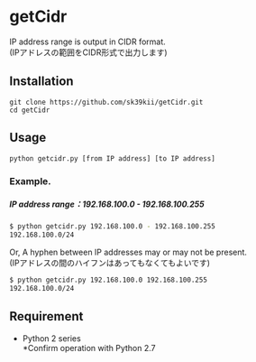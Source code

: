 # getCidr

IP address range is output in CIDR format.  
(IPアドレスの範囲をCIDR形式で出力します)

## Installation

```
git clone https://github.com/sk39kii/getCidr.git
cd getCidr
```

## Usage

```sh
python getcidr.py [from IP address] [to IP address]
```

### Example.  

##### IP address range：192.168.100.0 - 192.168.100.255

```sh
$ python getcidr.py 192.168.100.0 - 192.168.100.255
192.168.100.0/24
```

Or, A hyphen between IP addresses may or may not be present.  
(IPアドレスの間のハイフンはあってもなくてもよいです)

```sh
$ python getcidr.py 192.168.100.0 192.168.100.255
192.168.100.0/24
```

## Requirement
* Python 2 series  
*Confirm operation with Python 2.7

